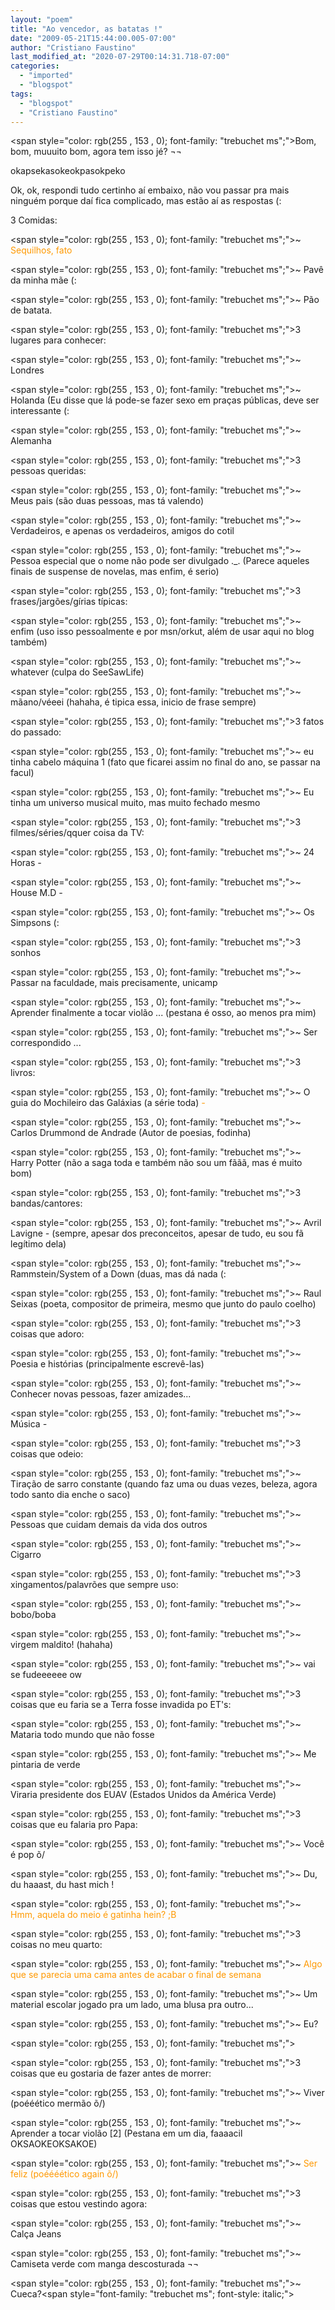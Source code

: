 ```yaml
---
layout: "poem"
title: "Ao vencedor, as batatas !"
date: "2009-05-21T15:44:00.005-07:00"
author: "Cristiano Faustino"
last_modified_at: "2020-07-29T00:14:31.718-07:00"
categories:
  - "imported"
  - "blogspot"
tags:
  - "blogspot"
  - "Cristiano Faustino"
---
```


<span style="color: rgb(255 , 153 , 0); font-family: "trebuchet ms";">Bom, bom, muuuito bom, agora tem isso jé? ¬¬

okapsekasokeokpasokpeko

Ok, ok, respondi tudo certinho aí embaixo, não vou passar pra mais ninguém porque daí fica complicado, mas estão aí as respostas (:

3 Comidas:

<span style="color: rgb(255 , 153 , 0); font-family: "trebuchet ms";">~ <span style="color: rgb(255 , 153 , 0);">Sequilhos, fato

<span style="color: rgb(255 , 153 , 0); font-family: "trebuchet ms";">~ Pavê da minha mãe (:

<span style="color: rgb(255 , 153 , 0); font-family: "trebuchet ms";">~ Pão de batata.

<span style="color: rgb(255 , 153 , 0); font-family: "trebuchet ms";">3 lugares para conhecer:

<span style="color: rgb(255 , 153 , 0); font-family: "trebuchet ms";">~ Londres

<span style="color: rgb(255 , 153 , 0); font-family: "trebuchet ms";">~ Holanda (Eu disse que lá pode-se fazer sexo em praças públicas, deve ser interessante (:

<span style="color: rgb(255 , 153 , 0); font-family: "trebuchet ms";">~ Alemanha 

<span style="color: rgb(255 , 153 , 0); font-family: "trebuchet ms";">3 pessoas queridas:

<span style="color: rgb(255 , 153 , 0); font-family: "trebuchet ms";">~ Meus pais (são duas pessoas, mas tá valendo)

<span style="color: rgb(255 , 153 , 0); font-family: "trebuchet ms";">~ Verdadeiros, e apenas os verdadeiros, amigos do cotil

<span style="color: rgb(255 , 153 , 0); font-family: "trebuchet ms";">~ Pessoa especial que o nome não pode ser divulgado ._. (Parece aqueles finais de suspense de novelas, mas enfim, é serio)

<span style="color: rgb(255 , 153 , 0); font-family: "trebuchet ms";">3 frases/jargões/gírias típicas:

<span style="color: rgb(255 , 153 , 0); font-family: "trebuchet ms";">~ enfim (uso isso pessoalmente e por msn/orkut, além de usar aqui no blog também)

<span style="color: rgb(255 , 153 , 0); font-family: "trebuchet ms";">~ whatever (culpa do SeeSawLife)

<span style="color: rgb(255 , 153 , 0); font-family: "trebuchet ms";">~ mãano/véeei (hahaha, é tipica essa, inicio de frase sempre)

<span style="color: rgb(255 , 153 , 0); font-family: "trebuchet ms";">3 fatos do passado:

<span style="color: rgb(255 , 153 , 0); font-family: "trebuchet ms";">~ eu tinha cabelo máquina 1 (fato que ficarei assim no final do ano, se passar na facul)

<span style="color: rgb(255 , 153 , 0); font-family: "trebuchet ms";">~ Eu tinha um universo musical muito, mas muito fechado mesmo

<span style="color: rgb(255 , 153 , 0); font-family: "trebuchet ms";">3 filmes/séries/qquer coisa da TV:

<span style="color: rgb(255 , 153 , 0); font-family: "trebuchet ms";">~ 24 Horas *-*

<span style="color: rgb(255 , 153 , 0); font-family: "trebuchet ms";">~ House M.D *-*

<span style="color: rgb(255 , 153 , 0); font-family: "trebuchet ms";">~ Os Simpsons (: 

<span style="color: rgb(255 , 153 , 0); font-family: "trebuchet ms";">3 sonhos

<span style="color: rgb(255 , 153 , 0); font-family: "trebuchet ms";">~ Passar na faculdade, mais precisamente, unicamp

<span style="color: rgb(255 , 153 , 0); font-family: "trebuchet ms";">~ Aprender finalmente a tocar violão ... (pestana é osso, ao menos pra mim) 

<span style="color: rgb(255 , 153 , 0); font-family: "trebuchet ms";">~ Ser correspondido ...

<span style="color: rgb(255 , 153 , 0); font-family: "trebuchet ms";">3 livros:

<span style="color: rgb(255 , 153 , 0); font-family: "trebuchet ms";">~ O guia do Mochileiro das Galáxias (a série toda)<span style="color: rgb(255 , 153 , 0);">  *-*

<span style="color: rgb(255 , 153 , 0); font-family: "trebuchet ms";">~ Carlos Drummond de Andrade (Autor de poesias, fodinha)

<span style="color: rgb(255 , 153 , 0); font-family: "trebuchet ms";">~ Harry Potter (não a saga toda e também não sou um fããã, mas é muito bom) 

<span style="color: rgb(255 , 153 , 0); font-family: "trebuchet ms";">3 bandas/cantores:

<span style="color: rgb(255 , 153 , 0); font-family: "trebuchet ms";">~ Avril Lavigne *-* (sempre, apesar dos preconceitos, apesar de tudo, eu sou fã legítimo dela)

<span style="color: rgb(255 , 153 , 0); font-family: "trebuchet ms";">~ Rammstein/System of a Down (duas, mas dá nada (:

<span style="color: rgb(255 , 153 , 0); font-family: "trebuchet ms";">~ Raul Seixas (poeta, compositor de primeira, mesmo que junto do paulo coelho)

<span style="color: rgb(255 , 153 , 0); font-family: "trebuchet ms";">3 coisas que adoro:

<span style="color: rgb(255 , 153 , 0); font-family: "trebuchet ms";">~ Poesia e histórias (principalmente escrevê-las)

<span style="color: rgb(255 , 153 , 0); font-family: "trebuchet ms";">~ Conhecer novas pessoas, fazer amizades...

<span style="color: rgb(255 , 153 , 0); font-family: "trebuchet ms";">~ Música *-*

<span style="color: rgb(255 , 153 , 0); font-family: "trebuchet ms";">3 coisas que odeio:

<span style="color: rgb(255 , 153 , 0); font-family: "trebuchet ms";">~ Tiração de sarro constante (quando faz uma ou duas vezes, beleza, agora todo santo dia enche o saco)

<span style="color: rgb(255 , 153 , 0); font-family: "trebuchet ms";">~ Pessoas que cuidam demais da vida dos outros

<span style="color: rgb(255 , 153 , 0); font-family: "trebuchet ms";">~ Cigarro

<span style="color: rgb(255 , 153 , 0); font-family: "trebuchet ms";">3 xingamentos/palavrões que sempre uso:

<span style="color: rgb(255 , 153 , 0); font-family: "trebuchet ms";">~ bobo/boba

<span style="color: rgb(255 , 153 , 0); font-family: "trebuchet ms";">~ virgem maldito! (hahaha)

<span style="color: rgb(255 , 153 , 0); font-family: "trebuchet ms";">~ vai se fudeeeeee ow

<span style="color: rgb(255 , 153 , 0); font-family: "trebuchet ms";">3 coisas que eu faria se a Terra fosse invadida po ET's:

<span style="color: rgb(255 , 153 , 0); font-family: "trebuchet ms";">~ Mataria todo mundo que não fosse

<span style="color: rgb(255 , 153 , 0); font-family: "trebuchet ms";">~ Me pintaria de verde

<span style="color: rgb(255 , 153 , 0); font-family: "trebuchet ms";">~ Viraria presidente dos EUAV (Estados Unidos da América Verde)

<span style="color: rgb(255 , 153 , 0); font-family: "trebuchet ms";">3 coisas que eu falaria pro Papa:

<span style="color: rgb(255 , 153 , 0); font-family: "trebuchet ms";">~ Você é pop õ/

<span style="color: rgb(255 , 153 , 0); font-family: "trebuchet ms";">~ Du, du haaast, du hast mich !

<span style="color: rgb(255 , 153 , 0); font-family: "trebuchet ms";">~ <span style="color: rgb(255 , 153 , 0);">Hmm, aquela do meio é gatinha hein? ;B

<span style="color: rgb(255 , 153 , 0); font-family: "trebuchet ms";">3 coisas no meu quarto:

<span style="color: rgb(255 , 153 , 0); font-family: "trebuchet ms";">~ <span style="color: rgb(255 , 153 , 0);">Algo que se parecia uma cama antes de acabar o final de semana

<span style="color: rgb(255 , 153 , 0); font-family: "trebuchet ms";">~ Um material escolar jogado pra um lado, uma blusa pra outro...

<span style="color: rgb(255 , 153 , 0); font-family: "trebuchet ms";">~ Eu?

<span style="color: rgb(255 , 153 , 0); font-family: "trebuchet ms";"> 

<span style="color: rgb(255 , 153 , 0); font-family: "trebuchet ms";">3 coisas que eu gostaria de fazer antes de morrer:

<span style="color: rgb(255 , 153 , 0); font-family: "trebuchet ms";">~ Viver (poééético mermão õ/)

<span style="color: rgb(255 , 153 , 0); font-family: "trebuchet ms";">~ Aprender a tocar violão [2] (Pestana em um dia, faaaacil OKSAOKEOKSAKOE)

<span style="color: rgb(255 , 153 , 0); font-family: "trebuchet ms";">~ <span style="color: rgb(255 , 153 , 0);">Ser feliz (poéééético again õ/)

<span style="color: rgb(255 , 153 , 0); font-family: "trebuchet ms";">3 coisas que estou vestindo agora:

<span style="color: rgb(255 , 153 , 0); font-family: "trebuchet ms";">~ Calça Jeans

<span style="color: rgb(255 , 153 , 0); font-family: "trebuchet ms";">~ Camiseta verde com manga descosturada ¬¬

<span style="color: rgb(255 , 153 , 0); font-family: "trebuchet ms";">~ Cueca?<span style="font-family: "trebuchet ms"; font-style: italic;">